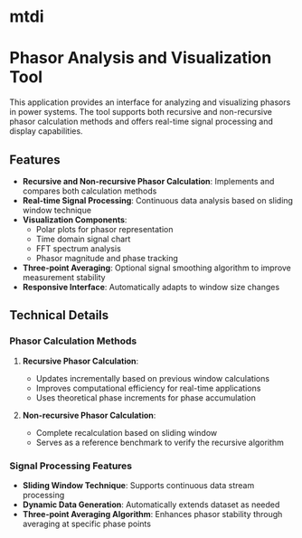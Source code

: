 # mtdi
# Phasor Analysis and Visualization Tool  

This application provides an interface for analyzing and visualizing phasors in power systems. The tool supports both recursive and non-recursive phasor calculation methods and offers real-time signal processing and display capabilities.  

## Features  

- **Recursive and Non-recursive Phasor Calculation**: Implements and compares both calculation methods  
- **Real-time Signal Processing**: Continuous data analysis based on sliding window technique  
- **Visualization Components**:  
  - Polar plots for phasor representation  
  - Time domain signal chart  
  - FFT spectrum analysis  
  - Phasor magnitude and phase tracking  
- **Three-point Averaging**: Optional signal smoothing algorithm to improve measurement stability  
- **Responsive Interface**: Automatically adapts to window size changes  

## Technical Details  

### Phasor Calculation Methods  

1. **Recursive Phasor Calculation**:  
   - Updates incrementally based on previous window calculations  
   - Improves computational efficiency for real-time applications  
   - Uses theoretical phase increments for phase accumulation  

2. **Non-recursive Phasor Calculation**:  
   - Complete recalculation based on sliding window  
   - Serves as a reference benchmark to verify the recursive algorithm  

### Signal Processing Features  

- **Sliding Window Technique**: Supports continuous data stream processing  
- **Dynamic Data Generation**: Automatically extends dataset as needed  
- **Three-point Averaging Algorithm**: Enhances phasor stability through averaging at specific phase points  
